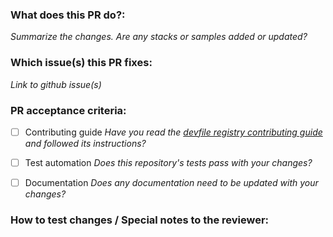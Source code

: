 ### What does this PR do?:
_Summarize the changes. Are any stacks or samples added or updated?_

### Which issue(s) this PR fixes:
_Link to github issue(s)_

### PR acceptance criteria:

- [ ] Contributing guide
_Have you read the [devfile registry contributing guide](https://github.com/devfile/registry/blob/main/CONTRIBUTING.md) and followed its instructions?_
- [ ] Test automation
_Does this repository's tests pass with your changes?_
- [ ] Documentation
_Does any documentation need to be updated with your changes?_


### How to test changes / Special notes to the reviewer: